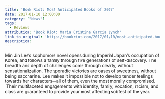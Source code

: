 ```yaml
---
title: 'Book Riot: Most Anticipated Books of 2017'
date: 2017-01-10 12:00:00
category: ["News"]
tags:
  - Reviews
attribution: 'Book Riot: Maria Cristina Garcia Lynch'
link_to_original: 'https://bookriot.com/2017/01/10/most-anticipated-books-of-2017/'
description:
---
```



Min Jin Lee’s sophomore novel opens during Imperial Japan’s occupation of Korea, and follows a family through five generations of self-discovery. The breadth and depth of challenges come through clearly, without sensationalization. The sporadic victories are oases of sweetness, without being saccharine. Lee makes it impossible not to develop tender feelings towards her characters—all of them, even the most morally compromised.  Their multifaceted engagements with identity, family, vocation, racism, and class are guaranteed to provide your most affecting sobfest of the year.